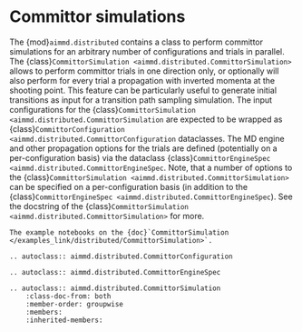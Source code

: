 # Committor simulations

The {mod}`aimmd.distributed` contains a class to perform committor simulations for an arbitrary number of configurations and trials in parallel.
The {class}`CommittorSimulation <aimmd.distributed.CommittorSimulation>` allows to perform committor trials in one direction only, or optionally will also perform for every trial a propagation with inverted momenta at the shooting point.
This feature can be particularly useful to generate initial transitions as input for a transition path sampling simulation.
The input configurations for the {class}`CommittorSimulation <aimmd.distributed.CommittorSimulation` are expected to be wrapped as {class}`CommittorConfiguration  <aimmd.distributed.CommittorConfiguration` dataclasses.
The MD engine and other propagation options for the trials are defined (potentially on a per-configuration basis) via the dataclass {class}`CommittorEngineSpec <aimmd.distributed.CommittorEngineSpec`.
Note, that a number of options to the {class}`CommittorSimulation <aimmd.distributed.CommittorSimulation>` can be specified on a per-configuration basis (in addition to the {class}`CommittorEngineSpec <aimmd.distributed.CommittorEngineSpec`).
See the docstring of the {class}`CommittorSimulation <aimmd.distributed.CommittorSimulation>` for more.

```{seealso}
The example notebooks on the {doc}`CommittorSimulation </examples_link/distributed/CommittorSimulation>`.
```

```{eval-rst}
.. autoclass:: aimmd.distributed.CommittorConfiguration

.. autoclass:: aimmd.distributed.CommittorEngineSpec

.. autoclass:: aimmd.distributed.CommittorSimulation
    :class-doc-from: both
    :member-order: groupwise
    :members:
    :inherited-members:
```
